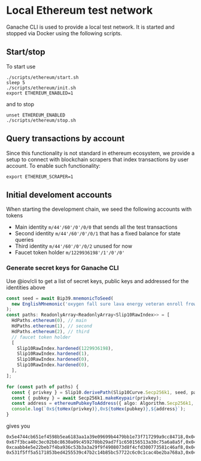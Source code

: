 # Local Ethereum test network

Ganache CLI is used to provide a local test network. It is started and stopped
via Docker using the following scripts.

## Start/stop

To start use

```
./scripts/ethereum/start.sh
sleep 5
./scripts/ethereum/init.sh
export ETHEREUM_ENABLED=1
```

and to stop

```
unset ETHEREUM_ENABLED
./scripts/ethereum/stop.sh
```

## Query transactions by account

Since this functionality is not standard in ethereum ecosystem, we provide a setup to connect with blockchain scrapers that index transactions by user account. To enable such functionality:

```
export ETHEREUM_SCRAPER=1
```

## Initial develoment accounts

When starting the development chain, we seed the following accounts with tokens

- Main identity `m/44'/60'/0'/0/0` that sends all the test transactions
- Second identity `m/44'/60'/0'/0/1` that has a fixed balance for state queries
- Third identity `m/44'/60'/0'/0/2` unused for now
- Faucet token holder `m/1229936198'/1'/0'/0'`

### Generate secret keys for Ganache CLI

Use @iov/cli to get a list of secret keys, public keys and addressed for the identities above

```ts
const seed = await Bip39.mnemonicToSeed(
  new EnglishMnemonic('oxygen fall sure lava energy veteran enroll frown question detail include maximum')
);
const paths: ReadonlyArray<ReadonlyArray<Slip10RawIndex>> = [
  HdPaths.ethereum(0), // main
  HdPaths.ethereum(1), // second
  HdPaths.ethereum(2), // third
  // faucet token holder
  [
    Slip10RawIndex.hardened(1229936198),
    Slip10RawIndex.hardened(1),
    Slip10RawIndex.hardened(0),
    Slip10RawIndex.hardened(0),
  ],
];

for (const path of paths) {
  const { privkey } = Slip10.derivePath(Slip10Curve.Secp256k1, seed, path);
  const { pubkey } = await Secp256k1.makeKeypair(privkey);
  const address = ethereumPubkeyToAddress({ algo: Algorithm.Secp256k1, data: pubkey as PublicKeyBytes });
  console.log(`0x${toHex(privkey)},0x${toHex(pubkey)},${address}`);
}
```

gives you

```csv
0x5e4744cb651ef4598b5ea6183aa1a39e09699b4479bb1e73f717299a9cc84718,0x04965fb72aad79318cd8c8c975cf18fa8bcac0c091605d10e89cd5a9f7cff564b0cb0459a7c22903119f7a42947c32c1cc6a434a86f0e26aad00ca2b2aff6ba381,0x88F3b5659075D0E06bB1004BE7b1a7E66F452284
0x67f3bca40c3ec02b8c8630a09c459270bb29ad7f1c650156513a30c75a6a8a5f,0x041d4c015b00cbd914e280b871d3c6ae2a047ca650d3ecea4b5246bb3036d4d74960b7feb09068164d2b82f1c7df9e95839b29ae38e90d60578b2318a54e108cf8,0x0A65766695A712Af41B5cfECAaD217B1a11CB22A
0xcaabb4e5e22beb7f4ba936c53b3a3a29f9f4908073d8f4cfd300773581c46af8,0x043187d755c1a7c252fb1ef1469b6f099c848e007438ad6aa389994614e6e489034dfa6a028930ce7553165326abdcd18ee48de9c4843b86984acf1fbff4f3974c,0x585ec8C463C8f9481f606456402cE7CACb8D2d2A
0x531f5ff5a5171853bed4255539c47b2c14b85bc57722c6c0c1cac4be2ba768a3,0x04bace828f3e36d871bbd01020c1da4919f99804e3867c40fe684ab9aaf3f099b3a7e10b1e10b77585bee94b4ca4fa141841aba6c2d851454e9c774190684a2bd0,0x65E2fF4C989dd53387dfeFF8b36e58265047Cf34
```
